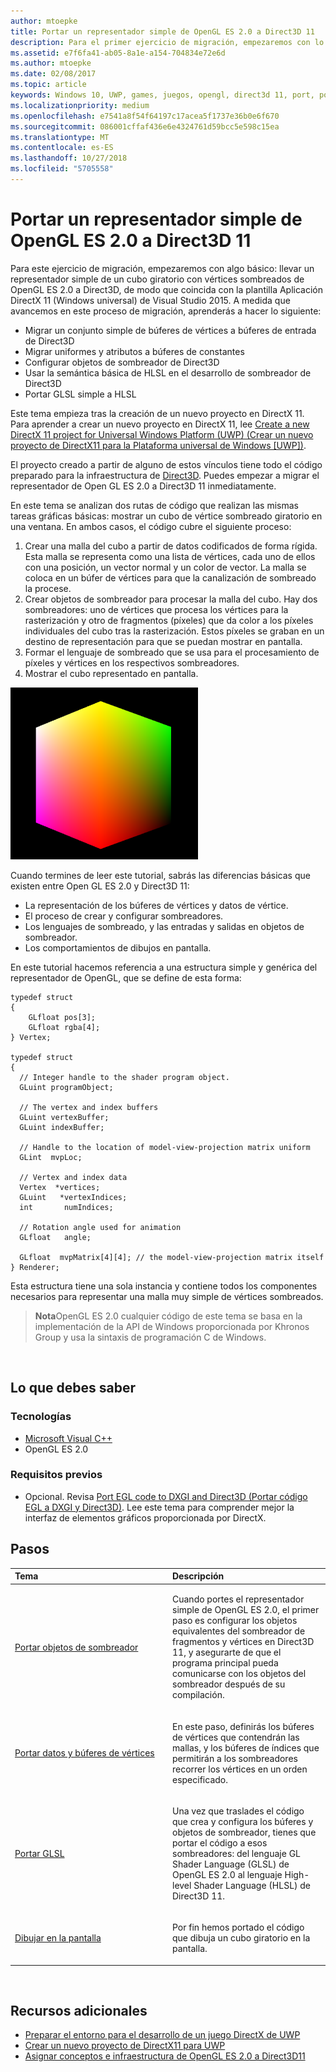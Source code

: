 ```yaml
---
author: mtoepke
title: Portar un representador simple de OpenGL ES 2.0 a Direct3D 11
description: Para el primer ejercicio de migración, empezaremos con lo más básico - traer un representador simple de OpenGL ES 2.0 a Direct3D para un cubo giratorio con vértices sombreados, de modo tal que coincida con la plantilla DirectX 11 App (Universal Windows) de Visual Studio 2015.
ms.assetid: e7f6fa41-ab05-8a1e-a154-704834e72e6d
ms.author: mtoepke
ms.date: 02/08/2017
ms.topic: article
keywords: Windows 10, UWP, games, juegos, opengl, direct3d 11, port, portar
ms.localizationpriority: medium
ms.openlocfilehash: e7541a8f54f64197c17acea5f1737e36b0e6f670
ms.sourcegitcommit: 086001cffaf436e6e4324761d59bcc5e598c15ea
ms.translationtype: MT
ms.contentlocale: es-ES
ms.lasthandoff: 10/27/2018
ms.locfileid: "5705558"
---
```

# <a name="port-a-simple-opengl-es-20-renderer-to-direct3d-11"></a>Portar un representador simple de OpenGL ES 2.0 a Direct3D 11



Para este ejercicio de migración, empezaremos con algo básico: llevar un representador simple de un cubo giratorio con vértices sombreados de OpenGL ES 2.0 a Direct3D, de modo que coincida con la plantilla Aplicación DirectX 11 (Windows universal) de Visual Studio 2015. A medida que avancemos en este proceso de migración, aprenderás a hacer lo siguiente:

-   Migrar un conjunto simple de búferes de vértices a búferes de entrada de Direct3D
-   Migrar uniformes y atributos a búferes de constantes
-   Configurar objetos de sombreador de Direct3D
-   Usar la semántica básica de HLSL en el desarrollo de sombreador de Direct3D
-   Portar GLSL simple a HLSL

Este tema empieza tras la creación de un nuevo proyecto en DirectX 11. Para aprender a crear un nuevo proyecto en DirectX 11, lee [Create a new DirectX 11 project for Universal Windows Platform (UWP) (Crear un nuevo proyecto de DirectX11 para la Plataforma universal de Windows [UWP])](user-interface.md).

El proyecto creado a partir de alguno de estos vínculos tiene todo el código preparado para la infraestructura de [Direct3D](https://msdn.microsoft.com/library/windows/desktop/ff476345). Puedes empezar a migrar el representador de Open GL ES 2.0 a Direct3D 11 inmediatamente.

En este tema se analizan dos rutas de código que realizan las mismas tareas gráficas básicas: mostrar un cubo de vértice sombreado giratorio en una ventana. En ambos casos, el código cubre el siguiente proceso:

1.  Crear una malla del cubo a partir de datos codificados de forma rígida. Esta malla se representa como una lista de vértices, cada uno de ellos con una posición, un vector normal y un color de vector. La malla se coloca en un búfer de vértices para que la canalización de sombreado la procese.
2.  Crear objetos de sombreador para procesar la malla del cubo. Hay dos sombreadores: uno de vértices que procesa los vértices para la rasterización y otro de fragmentos (píxeles) que da color a los píxeles individuales del cubo tras la rasterización. Estos píxeles se graban en un destino de representación para que se puedan mostrar en pantalla.
3.  Formar el lenguaje de sombreado que se usa para el procesamiento de píxeles y vértices en los respectivos sombreadores.
4.  Mostrar el cubo representado en pantalla.

![cubo opengl simple](images/simple-opengl-cube.png)

Cuando termines de leer este tutorial, sabrás las diferencias básicas que existen entre Open GL ES 2.0 y Direct3D 11:

-   La representación de los búferes de vértices y datos de vértice.
-   El proceso de crear y configurar sombreadores.
-   Los lenguajes de sombreado, y las entradas y salidas en objetos de sombreador.
-   Los comportamientos de dibujos en pantalla.

En este tutorial hacemos referencia a una estructura simple y genérica del representador de OpenGL, que se define de esta forma:

``` syntax
typedef struct 
{
    GLfloat pos[3];        
    GLfloat rgba[4];
} Vertex;

typedef struct
{
  // Integer handle to the shader program object.
  GLuint programObject;

  // The vertex and index buffers
  GLuint vertexBuffer;
  GLuint indexBuffer;

  // Handle to the location of model-view-projection matrix uniform
  GLint  mvpLoc; 
   
  // Vertex and index data
  Vertex  *vertices;
  GLuint   *vertexIndices;
  int       numIndices;

  // Rotation angle used for animation
  GLfloat   angle;

  GLfloat  mvpMatrix[4][4]; // the model-view-projection matrix itself
} Renderer;
```

Esta estructura tiene una sola instancia y contiene todos los componentes necesarios para representar una malla muy simple de vértices sombreados.

> **Nota**OpenGL ES 2.0 cualquier código de este tema se basa en la implementación de la API de Windows proporcionada por Khronos Group y usa la sintaxis de programación C de Windows.

 

## <a name="what-you-need-to-know"></a>Lo que debes saber


### <a name="technologies"></a>Tecnologías

-   [Microsoft Visual C++](http://msdn.microsoft.com/library/vstudio/60k1461a.aspx)
-   OpenGL ES 2.0

### <a name="prerequisites"></a>Requisitos previos

-   Opcional. Revisa [Port EGL code to DXGI and Direct3D (Portar código EGL a DXGI y Direct3D)](moving-from-egl-to-dxgi.md). Lee este tema para comprender mejor la interfaz de elementos gráficos proporcionada por DirectX.

## <a name="span-idkeylinksstepsheadingspansteps"></a><span id="keylinks_steps_heading"></span>Pasos


<table>
<colgroup>
<col width="50%" />
<col width="50%" />
</colgroup>
<thead>
<tr class="header">
<th align="left">Tema</th>
<th align="left">Descripción</th>
</tr>
</thead>
<tbody>
<tr class="odd">
<td align="left"><p><a href="port-the-shader-config.md">Portar objetos de sombreador</a></p></td>
<td align="left"><p>Cuando portes el representador simple de OpenGL ES 2.0, el primer paso es configurar los objetos equivalentes del sombreador de fragmentos y vértices en Direct3D 11, y asegurarte de que el programa principal pueda comunicarse con los objetos del sombreador después de su compilación.</p></td>
</tr>
<tr class="even">
<td align="left"><p><a href="port-the-vertex-buffers-and-data-config.md">Portar datos y búferes de vértices</a></p></td>
<td align="left"><p>En este paso, definirás los búferes de vértices que contendrán las mallas, y los búferes de índices que permitirán a los sombreadores recorrer los vértices en un orden especificado.</p></td>
</tr>
<tr class="odd">
<td align="left"><p><a href="port-the-glsl.md">Portar GLSL</a></p></td>
<td align="left"><p>Una vez que traslades el código que crea y configura los búferes y objetos de sombreador, tienes que portar el código a esos sombreadores: del lenguaje GL Shader Language (GLSL) de OpenGL ES 2.0 al lenguaje High-level Shader Language (HLSL) de Direct3D 11.</p></td>
</tr>
<tr class="even">
<td align="left"><p><a href="draw-to-the-screen.md">Dibujar en la pantalla</a></p></td>
<td align="left"><p>Por fin hemos portado el código que dibuja un cubo giratorio en la pantalla.</p></td>
</tr>
</tbody>
</table>

 

## <a name="span-idadditionalresourcesspanadditional-resources"></a><span id="additional_resources"></span>Recursos adicionales


-   [Preparar el entorno para el desarrollo de un juego DirectX de UWP](prepare-your-dev-environment-for-windows-store-directx-game-development.md)
-   [Crear un nuevo proyecto de DirectX11 para UWP](user-interface.md)
-   [Asignar conceptos e infraestructura de OpenGL ES 2.0 a Direct3D11](map-concepts-and-infrastructure.md)

 

 




